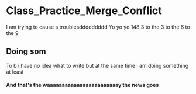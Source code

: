 # Class_Practice_Merge_Conflict
I am trying to cause s troublesddddddddd
Yo yo yo 148 3 to the 3 to the 6 to the 9 
## Doing som
To b i have no idea what to write but at the same time i am doing something at least
#### And that's the waaaaaaaaaaaaaaaaaaaaaaaay the news goes 